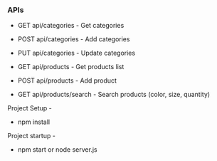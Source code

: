 ### APIs

- GET api/categories - Get categories
- POST api/categories - Add categories
- PUT api/categories - Update categories

- GET api/products - Get products list
- POST api/products - Add product
- GET api/products/search - Search products (color, size, quantity)



Project Setup -
- npm install

Project startup -
- npm start or node server.js